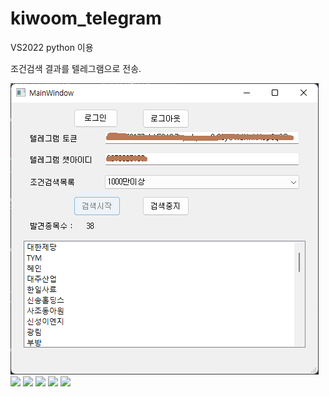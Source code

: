 # kiwoom_telegram
VS2022 python 이용

조건검색 결과를 텔레그램으로 전송.

![](./img/run-1.png)
![](./img/run-2.png)
![](./img/run-3.png)
![](./img/run-4.png)
![](./img/run-5.png)
![](./img/run-6.png)
